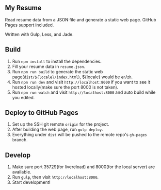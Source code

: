 ## My Resume

Read resume data from a JSON file and generate a static web page. GitHub Pages support included.

Written with Gulp, Less, and Jade.

## Build

1. Run `npm install` to install the dependencies.
2. Fill your resume data in `resume.json`.
3. Run `npm run build` to generate the static web page(`dist/${locale}/index.html`), ${locale} would be `en`/`zh`.
4. Run `npm run dev` and visit `http://localhost:8000` if you want to see it hosted locally(make sure the port 8000 is not taken).
5. Run `npm run watch` and visit `http://localhost:8000` and auto build while you edited.

## Deploy to GitHub Pages

1. Set up the SSH git remote `origin` for the project.
2. After building the web page, run `gulp deploy`.
3. Everything under `dist` will be pushed to the remote repo's `gh-pages` branch.

## Develop

1. Make sure port 35729(for livereload) and 8000(for the local server) are available.
2. Run `gulp`, then visit `http://localhost:8000`.
3. Start development!
